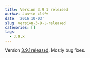 ```yaml
---
title: Version 3.9.1 released
author: Justin Clift
date: '2016-10-03'
slug: version-3-9-1-released
categories: []
tags:
  - 3.9.x
---
```

Version [3.9.1 released](https://github.com/sqlitebrowser/sqlitebrowser/releases/tag/v3.9.1). Mostly bug fixes.